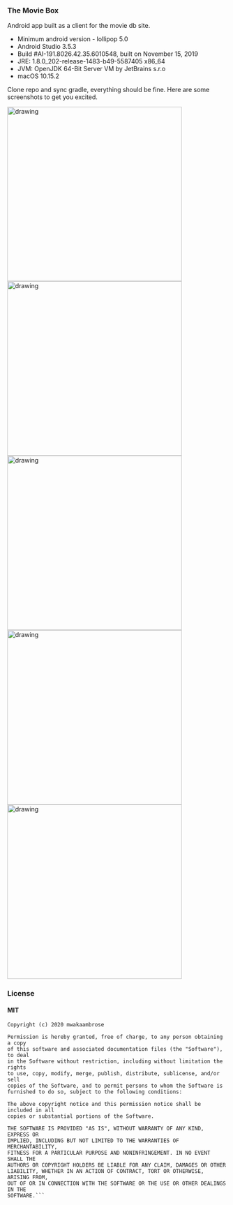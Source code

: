 ### The Movie Box
Android app built as a client for the movie db site.

- Minimum android version - lollipop 5.0
- Android Studio 3.5.3
- Build #AI-191.8026.42.35.6010548, built on November 15, 2019
- JRE: 1.8.0_202-release-1483-b49-5587405 x86_64
- JVM: OpenJDK 64-Bit Server VM by JetBrains s.r.o
- macOS 10.15.2

Clone repo and sync gradle, everything should be fine. Here are some screenshots 
to get you excited.

<img src="screens/0.png" alt="drawing" width="400"/>
<img src="screens/1.png" alt="drawing" width="400"/>

<img src="screens/2.png" alt="drawing" width="400"/>
<img src="screens/3.png" alt="drawing" width="400"/>

<img src="screens/4.png" alt="drawing" width="400"/>

### License

#### MIT

```
Copyright (c) 2020 mwakaambrose

Permission is hereby granted, free of charge, to any person obtaining a copy
of this software and associated documentation files (the "Software"), to deal
in the Software without restriction, including without limitation the rights
to use, copy, modify, merge, publish, distribute, sublicense, and/or sell
copies of the Software, and to permit persons to whom the Software is
furnished to do so, subject to the following conditions:

The above copyright notice and this permission notice shall be included in all
copies or substantial portions of the Software.

THE SOFTWARE IS PROVIDED "AS IS", WITHOUT WARRANTY OF ANY KIND, EXPRESS OR
IMPLIED, INCLUDING BUT NOT LIMITED TO THE WARRANTIES OF MERCHANTABILITY,
FITNESS FOR A PARTICULAR PURPOSE AND NONINFRINGEMENT. IN NO EVENT SHALL THE
AUTHORS OR COPYRIGHT HOLDERS BE LIABLE FOR ANY CLAIM, DAMAGES OR OTHER
LIABILITY, WHETHER IN AN ACTION OF CONTRACT, TORT OR OTHERWISE, ARISING FROM,
OUT OF OR IN CONNECTION WITH THE SOFTWARE OR THE USE OR OTHER DEALINGS IN THE
SOFTWARE.```

